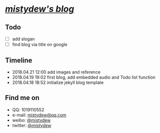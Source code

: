 # [_mistydew's blog_](https://mistydew.github.io)

## Todo
- [ ] add slogan
- [ ] find blog via title on google

## Timeline
* 2018.04.21 12:00 add images and reference
* 2018.04.19 19:02 first blog, add embedded audio and Todo list function
* 2018.04.18 18:52 initialize jekyll blog template

## Find me on

* QQ: 1019110552
* e-mail: mistydew@qq.com
* weibo: [@mistydew](https://weibo.com/mistydew)
* twitter: [@_mistydew_](https://twitter.com/_mistydew_)
